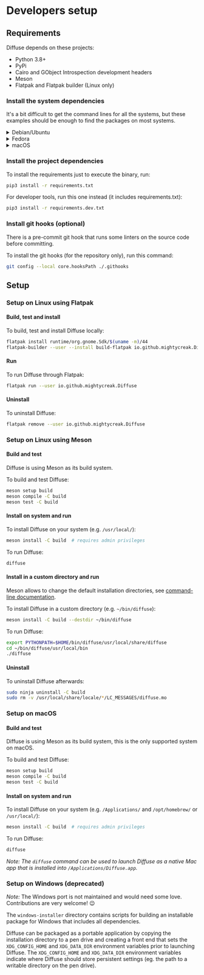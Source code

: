 # Developers setup

## Requirements

Diffuse depends on these projects:

* Python 3.8+
* PyPi
* Cairo and GObject Introspection development headers
* Meson
* Flatpak and Flatpak builder (Linux only)

### Install the system dependencies

It's a bit difficult to get the command lines for all the systems, but these
examples should be enough to find the packages on most systems.

<details>
    <summary>Debian/Ubuntu</summary>

```sh
sudo apt install python3-pip libcairo2-dev libgirepository1.0-dev meson flatpak flatpak-builder
```

_Note: Tested on Debian 11 (Buster) and Ubuntu 20.04 (Focal)_
</details>
<details>
    <summary>Fedora</summary>

```sh
sudo dnf install python-pip cairo-devel cairo-gobject-devel meson flatpak flatpak-builder
```

_Note: Tested on Fedora 36_
</details>

<details>
    <summary>macOS</summary>

On Mac, all dependencies can be installed using [Homebrew](https://docs.brew.sh/):

```sh
brew install meson python3 py3cairo pygobject3 gtk+3 librsvg
```

_Note: Tested on macOS 12.5 (Monterey)_
</details>

### Install the project dependencies

To install the requirements just to execute the binary, run:

```sh
pip3 install -r requirements.txt
```

For developer tools, run this one instead (it includes requirements.txt):

```sh
pip3 install -r requirements.dev.txt
```

### Install git hooks (optional)

There is a pre-commit git hook that runs some linters on the source code before committing.

To install the git hooks (for the repository only), run this command:

```sh
git config --local core.hooksPath ./.githooks
```

## Setup

### Setup on Linux using Flatpak

#### Build, test and install

To build, test and install Diffuse locally:

```sh
flatpak install runtime/org.gnome.Sdk/$(uname -m)/44
flatpak-builder --user --install build-flatpak io.github.mightycreak.Diffuse.yml
```

#### Run

To run Diffuse through Flatpak:

```sh
flatpak run --user io.github.mightycreak.Diffuse
```

#### Uninstall

To uninstall Diffuse:

```sh
flatpak remove --user io.github.mightycreak.Diffuse
```

### Setup on Linux using Meson

#### Build and test

Diffuse is using Meson as its build system.

To build and test Diffuse:

```sh
meson setup build
meson compile -C build
meson test -C build
```

#### Install on system and run

To install Diffuse on your system (e.g. `/usr/local/`):

```sh
meson install -C build  # requires admin privileges
```

To run Diffuse:

```sh
diffuse
```

#### Install in a custom directory and run

Meson allows to change the default installation directories, see
[command-line documentation](https://mesonbuild.com/Commands.html#configure).

To install Diffuse in a custom directory (e.g. `~/bin/diffuse`):

```sh
meson install -C build --destdir ~/bin/diffuse
```

To run Diffuse:

```sh
export PYTHONPATH=$HOME/bin/diffuse/usr/local/share/diffuse
cd ~/bin/diffuse/usr/local/bin
./diffuse
```

#### Uninstall

To uninstall Diffuse afterwards:

```sh
sudo ninja uninstall -C build
sudo rm -v /usr/local/share/locale/*/LC_MESSAGES/diffuse.mo
```

### Setup on macOS

#### Build and test

Diffuse is using Meson as its build system, this is the only supported system
on macOS.

To build and test Diffuse:

```sh
meson setup build
meson compile -C build
meson test -C build
```

#### Install on system and run

To install Diffuse on your system (e.g. `/Applications/` and `/opt/homebrew/`
or `/usr/local/`):

```sh
meson install -C build  # requires admin privileges
```

To run Diffuse:

```sh
diffuse
```

_Note: The `diffuse` command can be used to launch Diffuse as a native Mac app_
_that is installed into `/Applications/Diffuse.app`._

### Setup on Windows (deprecated)

_Note:_ The Windows port is not maintained and would need some love.
Contributions are very welcome! 😉

The `windows-installer` directory contains scripts for building an installable
package for Windows that includes all dependencies.

Diffuse can be packaged as a portable application by copying the installation
directory to a pen drive and creating a front end that sets the
`XDG_CONFIG_HOME` and `XDG_DATA_DIR` environment variables prior to launching
Diffuse.  The `XDG_CONFIG_HOME` and `XDG_DATA_DIR` environment variables
indicate where Diffuse should store persistent settings (eg. the path to a
writable directory on the pen drive).
